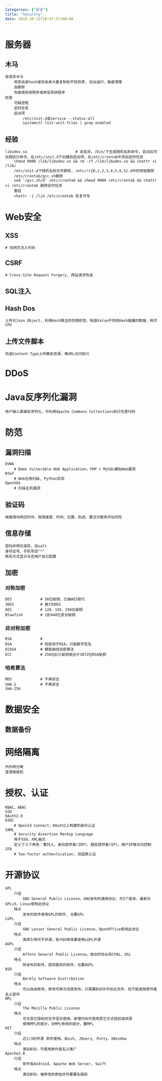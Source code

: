 ```yaml
---
Categories: ["安全"]
title: "Security"
date: 2018-10-11T18:47:57+08:00
---
```

# 服务器
## 木马
    自变异木马
        改变自身hash或将自身大量复制到不同目录, 后台运行，躲避清理
        自删除
        伪装成系统程序或绑定系统程序
    检查
        可疑进程
        定时任务
        启动项
            /etc/init.d或service --status-all
            systemctl list-unit-files | grep enabled
## 经验
    libudev.so                      # 自变异，/bin/下生成随机名称命令, 启动后可远程执行命令，在/etc/init.d下创建自启动项，在/etc/crontab中添加定时任务
        chmod 0000 /lib/libudev.so && rm -rf /lib/libudev.so && chattr +i /lib/
        /etc/init.d下随机名称文件删除, /etc/rc{0,1,2,3,4,5,6,S}.d中的软链删除
        /etc/crontab/gcc.sh删除
        sed '/gcc.sh/d' /etc/crontab && chmod 0000 /etc/crontab && chattr +i /etc/crontab 删除定时任务
        重启
        chattr -i /lib /etc/crontab 恢复可写

# Web安全
## XSS
    # 向网页注入代码
## CSRF
    # Cross-Site Request Forgery, 跨站请求伪造
## SQL注入
## Hash Dos
    上传大Json Object, 利用Hash算法的伪随机性，制造Value不同但Hash碰撞的数据，耗尽CPU
## 上传文件脚本
    伪造Content-Type上传静态资源，再URL访问执行
# DDoS
# Java反序列化漏洞
    用户输入直接反序列化，可利用Apache Commons Collections执行任意代码
# 防范
## 漏洞扫描
    DVWA
        # Damn Vulnerable Web Application，PHP + MySQL模拟Web漏洞
    W3af
        # Web应用扫描, Python实现
    OpenVAS
        # 扫描主机漏洞
## 验证码
    根据滑动响应时间、拖拽速度、时间、位置、轨迹、重试次数来评估风险
## 信息存储
    密码非明文保存，加salt
    身份证号、手机号加"*"
    联系方式显示与否用户自己配置
## 加密
### 对称加密
    DES             # 56位秘钥，已被AES取代
    3DES            # 做3次DES
    AES             # 128、192、256位秘钥
    Blowfish        # 1到448位变长秘钥
### 非对称加密
    RSA             #
    DSA             # 性能快于RSA，只能数字签名
    ECDSA           # 螺旋曲线加密算法
    ECC             # 256位ECC秘钥相当于3072位RSA秘钥
### 哈希算法
    MD5             # 不再安全
    SHA-1           # 不再安全
    SHA-256
# 数据安全
## 数据备份
# 网络隔离
    内外网分离
    登录跳板机
# 授权、认证
    RBAC、ABAC
    SSO
    OAuth2.0
    OIDC
        # OpenId Connect，OAuth2上构建的身份认证
    SAML
        # Security Assertion Markup Language
        用于SSO，XML格式
        定义了三个角色：委托人、身份提供者(IDP)、服务提供者(SP)。用户SP做访问控制
    2FA
        # Two-factor authentication, 双因素认证
# 开源协议
    GPL
        介绍
            GNU General Public License，GNU发布的通用协议，共3个版本，最新为GPLv3，Linux使用此协议
        特点
            发布的软件使用GPL的软件, 也要GPL
    LGPL
        介绍
            GNU Lesser General Public License，OpenOffice使用此协议
        特点
            类库引用可不开源，有代码修改要使用LGPL开源
    AGPL
        介绍
            Affero General Public License。类似的协议有CPAL、OSL
        特点
            除发布的软件，提供服务的软件，也要AGPL
    BSD
        介绍
            Berkly Software Distribution
        特点
            可以自由修改，修改可再次闭源发布。只需要BSD许可协议文件，但不能使用原作者名义宣传
    MPL
        介绍
            The Mozilla Public License
        特点
            可与其它授权的文件混合使用，新增代码可使用其它方式授权或闭源
            使用MPL的部分，对MPL修改的部分，要MPL
    MIT
        介绍
            近1/3的开源 软件使用。如ssh, JQuery, Putty，XWindow
        特点
            类似BSD，可使用原作者名义推广
    Apache2.0
        介绍
            软件有Android, Apache Web Server, Swift
        特点
            类似BSD，被修改的原始文件要著名版权